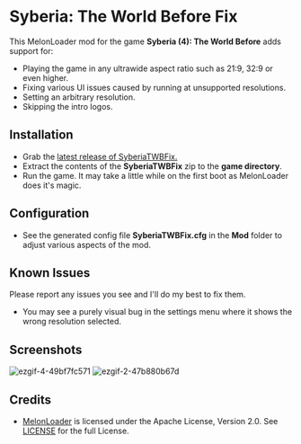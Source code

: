 # Syberia: The World Before Fix

This MelonLoader mod for the game **Syberia (4): The World Before** adds support for:
- Playing the game in any ultrawide aspect ratio such as 21:9, 32:9 or even higher.
- Fixing various UI issues caused by running at unsupported resolutions.
- Setting an arbitrary resolution.
- Skipping the intro logos.

## Installation
- Grab the [latest release of SyberiaTWBFix.](https://github.com/Lyall/SyberiaTWBFix/releases)
- Extract the contents of the **SyberiaTWBFix** zip to the **game directory**.
- Run the game. It may take a little while on the first boot as MelonLoader does it's magic.

## Configuration
- See the generated config file **SyberiaTWBFix.cfg** in the **Mod** folder to adjust various aspects of the mod.

## Known Issues
Please report any issues you see and I'll do my best to fix them.
- You may see a purely visual bug in the settings menu where it shows the wrong resolution selected.

## Screenshots
![ezgif-4-49bf7fc571](https://user-images.githubusercontent.com/695941/159209092-60333d84-8618-44fe-9448-80f8a71648fc.gif)
![ezgif-2-47b880b67d](https://user-images.githubusercontent.com/695941/159208854-9f4a8c71-3522-48dc-b5c1-a1edf8e28ac3.gif)

## Credits
- [MelonLoader](https://github.com/LavaGang/MelonLoader) is licensed under the Apache License, Version 2.0. See [LICENSE](https://github.com/LavaGang/MelonLoader/blob/master/LICENSE.md) for the full License.
